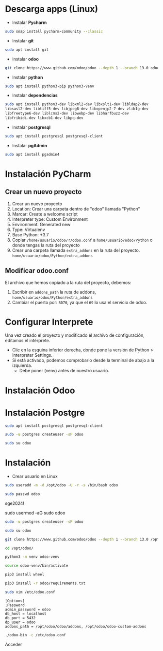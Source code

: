 # Descarga apps (Linux)

- Instalar **Pycharm**
```bash
sudo snap install pycharm-community --classic
```

- Instalar **git**
```bash
sudo apt install git
```

- Instalar **odoo**
```bash
git clone https://www.github.com/odoo/odoo --depth 1 --branch 13.0 odoo
```

- Instalar **python**
```bash
sudo apt install python3-pip python3-venv
```

- Instalar **dependencias**
```bash
sudo apt install python3-dev libxml2-dev libxslt1-dev libldap2-dev
libsasl2-dev libtiff5-dev libjpeg8-dev libopenjp2-7-dev zlib1g-dev
libfreetype6-dev liblcms2-dev libwebp-dev libharfbuzz-dev
libfribidi-dev libxcb1-dev libpq-dev
```

- Instalar **postgresql**
```bash
sudo apt install postgresql postgresql-client
```

- Instalar **pgAdmin**
```bash
sudo apt install pgadmin4
```


# Instalación PyCharm
## Crear un nuevo proyecto

1. Crear un nuevo proyecto
2. Location: Crear una carpeta dentro de "odoo" llamada "Python"
3. Marcar: Create a welcome script
4. Interpreter type: Custom Environment
5. Environment: Generated new
6. Type: Virtualenv
7. Base Python: +3.7
8. Copiar `/home/usuario/odoo/?/odoo.conf` a `home/usuario/odoo/Python` o donde tengas la ruta del proyecto
9. Crear una carpeta llamada `extra_addons` en la ruta del proyecto. `home/usuario/odoo/Python/extra_addons`

## Modificar odoo.conf

El archivo que hemos copiado a la ruta del proyecto, debemos:
1. Escribir en `addons_path` la ruta de addons, `home/usuario/odoo/Python/extra_addons`
2. Cambiar el puerto por: `8070`, ya que el `69` lo usa el servicio de odoo.

# Configurar Interprete

Una vez creado el proyecto y modificado el archivo de configuración, editamos el intérprete.
- Clic en la esquina inferior derecha, donde pone la versión de Python > Interpreter Settings.
- Si está activado, podemos comprobarlo desde la terminal de abajo a la izquierda.
	- Debe poner (venv) antes de nuestro usuario.

# Instalación Odoo


# Instalación Postgre

```bash
sudo apt install postgresql postgresql-client
```

```bash
sudo -u postgres createuser -sP odoo
```



```bash
sudo su odoo
```




# Instalación 

- Crear usuario en Linux
```bash
sudo useradd -m -d /opt/odoo -U -r -s /bin/bash odoo
```

```bash
sudo passwd odoo
```
sge2024!

sudo usermod -aG sudo odoo
```bash
sudo -u postgres createuser -sP odoo
``` 

```bash
sudo su odoo
``` 

```bash
git clone https://www.github.com/odoo/odoo --depth 1 --branch 13.0 /opt/odoo/odoo
``` 

```bash
cd /opt/odoo/
```

```bash
python3 -m venv odoo-venv
``` 

```bash
source odoo-venv/bin/activate
``` 

```bash
pip3 install wheel
``` 

```bash
pip3 install -r odoo/requirements.txt
``` 

```bash
sudo vim /etc/odoo.conf
``` 

```
[Options]
;Password 
admin_password = odoo
db_host = localhost
db_port = 5432
dp_user = odoo
addons_path = /opt/odoo/odoo/addons, /opt/odoo/odoo-custom-addons
``` 

```bash
./odoo-bin -c /etc/odoo.conf
``` 

Acceder 